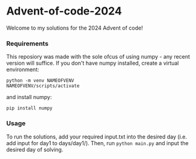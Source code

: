 # Advent-of-code-2024

Welcome to my solutions for the 2024 Advent of code! 

### Requirements 
This reposiory was made with the sole ofcus of using numpy - any recent version will suffice. If you don't have numpy installed, create a 
virtual environment:
```
python -m venv NAMEOFVENV
NAMEOFVENV/scripts/activate
```
and install numpy:
```
pip install numpy
```
### Usage
To run the solutions, add your required input.txt into the desired day (i.e. add input for day1 to days/day1/). 
Then, run ```python main.py``` and input the desired day of solving. 
